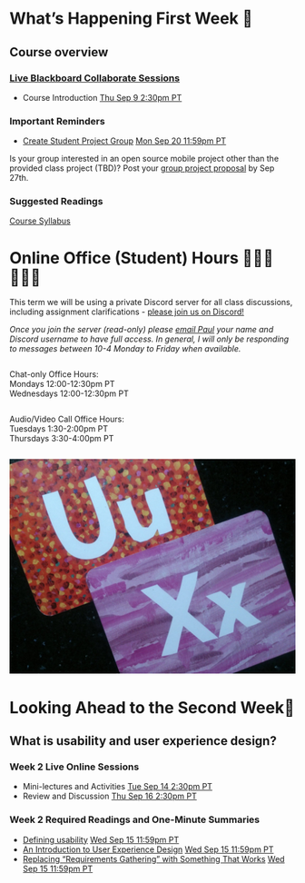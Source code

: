 
<div class=alert>

# What’s Happening First Week 💫

## Course overview

### [Live Blackboard Collaborate Sessions](https://canvas.sfu.ca/courses/64326/external_tools/3544)  

* Course Introduction <span class='badge'> [Thu Sep 9 2:30pm PT](https://www.timeanddate.com/worldclock/fixedtime.html?msg=CMPT-363+Course+Overview&iso=20210909T1430&p1=256&am=50)</span>

### Important Reminders

* [Create Student Project Group](https://canvas.sfu.ca/courses/64326/groups#tab-29372) <span class='badge'> [Mon Sep 20 11:59pm PT](https://www.timeanddate.com/worldclock/fixedtime.html?msg=CMPT-363+Create+Student+Project+Group+Due+Date&iso=20210920T235900&p1=256)</span>

Is your group interested in an open source mobile project other than the provided class project (TBD)? Post your [group project proposal](https://canvas.sfu.ca/courses/64326/discussion_topics/1316138) by Sep 27th.

### Suggested Readings
[Course Syllabus](https://canvas.sfu.ca/courses/64326/assignments/syllabus)

</div>

# Online Office (Student) Hours ‍👩🏽‍💻👨🏽‍💻

This term we will be using a private Discord server for all class discussions, including assignment clarifications - [please join us on Discord!](https://www2.cs.sfu.ca/CourseCentral/363/paulh/discord-server-invite-363-213)  

_Once you join the server (read-only) please [email Paul](mailto:paul_hibbitts@sfu.ca) your name and Discord username to have full access. In general, I will only be responding to messages between 10-4 Monday to Friday when available._

<div class="row">
<div class="column">

Chat-only Office Hours:  
Mondays 12:00-12:30pm PT  
Wednesdays 12:00-12:30pm PT  

</div>
<div class="column">

Audio/Video Call Office Hours:  
Tuesdays 1:30-2:00pm PT  
Thursdays 3:30-4:00pm PT  

</div>
</div>

![UX](assets/images/12650723674_d5c85af332_k.jpg ':class=banner-image')

# Looking Ahead to the Second Week🔭

## What is usability and user experience design?

### Week 2 Live Online Sessions

* Mini-lectures and Activities <span class='badge'> [Tue Sep 14 2:30pm PT](https://www.timeanddate.com/worldclock/fixedtime.html?msg=CMPT-363+Mini-lectures+and+Activities&iso=20210914T1430&p1=256&ah=1&am=50)</span>
* Review and Discussion <span class='badge'> [Thu Sep 16 2:30pm PT](https://www.timeanddate.com/worldclock/fixedtime.html?msg=CMPT-363+Review+and+Discussion&iso=20210909T1430&p1=256&am=50)</span>

### Week 2 Required Readings and One-Minute Summaries

* [Defining usability](https://canvas.sfu.ca/courses/64326/assignments/662750) <span class='badge'> [Wed Sep 15 11:59pm PT](https://www.timeanddate.com/worldclock/fixedtime.html?msg=Week+2+%28Sep+12+-+18%29+Weekly+Readings+One-Minute+Summaries+Due+Date&iso=20210915T2359&p1=256)</span>
* [An Introduction to User Experience Design](https://canvas.sfu.ca/courses/64326/assignments/662751) <span class='badge'> [Wed Sep 15 11:59pm PT](https://www.timeanddate.com/worldclock/fixedtime.html?msg=Week+2+%28Sep+12+-+18%29+Weekly+Readings+One-Minute+Summaries+Due+Date&iso=20210915T2359&p1=256)</span>
* [Replacing “Requirements Gathering” with Something That Works](https://canvas.sfu.ca/courses/64326/assignments/662737) <span class='badge'> [Wed Sep 15 11:59pm PT](https://www.timeanddate.com/worldclock/fixedtime.html?msg=Week+2+%28Sep+12+-+18%29+Weekly+Readings+One-Minute+Summaries+Due+Date&iso=20210915T2359&p1=256)</span>

